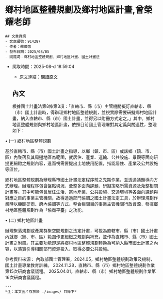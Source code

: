 # 鄉村地區整體規劃及鄉村地區計畫,曾榮耀老師
            

    ## 文章資訊
    - 文章編號：914287
    - 作者：蘇偉強
    - 發布日期：2025/08/05
    - 關鍵詞：鄉村地區整體規劃、鄉村地區計畫、國土計畫法
- 爬取時間：2025-08-d 18:59:04
    - 原文連結：[閱讀原文](https://real-estate.get.com.tw/Columns/detail.aspx?no=914287)

    ## 內文
    根據國土計畫法第8條第3項：「直轄市、縣（市）主管機關擬訂直轄市、縣（市）國土計畫時，得辦理鄉村地區整體規劃，並視實際需要研擬鄉村地區計畫，納入直轄市、縣（市）國土計畫，並得另以附冊方式定之。」其中，鄉村地區整體規劃與鄉村地區計畫，依照目前國土管理署對其定義與關連性，整理如下：

• (一) 鄉村地區整體規劃

基於直轄市、縣（市）國土計畫之指導，以鄉（鎮、市、區）或該鄉（鎮、市、區）內聚落及其周邊地區為範圍，就居住、產業、運輸、公共設施、景觀等面向研提更細緻之規劃內容，進而視需要提出土地使用配置，指認居住、產業及公共設施等區位。

鄉村地區整體規劃為辦理縣市國土計畫法定程序前之先期作業，並透過議題導向方式辦理，辦理程序包含盤點現況、彙整多面向課題、研擬策略所需資源及蒐整相關計畫等。其中可能包含居住生活、當地產業、公共設施、交通環境等各面向課題與對應之目的事業主管機關，故得透過部門協調之國土計畫法定工具，於辦理規劃作業時以機關研商、府內協調等方式，整合相關目的事業主管機關行政資源，發揮鄉村地區整體規劃作為「協商平臺」之功能。

• (二) 鄉村地區計畫

辦理聚落規劃或產業群聚空間規劃之法定計畫，可視為直轄市、縣（市）國土計畫內就鄉（鎮、市、區）範圍作更細緻之規劃與補充，並作為直轄市、縣（市）國土計畫之附冊。其主要功能即是將鄉村地區整體規劃轉換為可納入縣市國土計畫之內容，以落實引導相關部門資源投入、取得必要公共設施。

參考資料來源： 內政部國土管理署，2024.05，鄉村地區整體規劃政策及機制，國土計畫專業教育訓練。 2024.11.28，直轄市、縣（市）鄉村地區整體規劃作業第15次研商會議議程。 2025.04.01，直轄市、縣（市）鄉村地區整體規劃作業第16次研商會議議程。

    ---
    *注：本文圖片存放於 ./images/ 目錄下*
    
